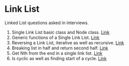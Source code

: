 # Link  List
Linked List questions asked in interviews. 

1. Single Link List basic class and Node class. [Link ](https://github.com/InterviewCodingUSA/LinkedList/tree/main/LinkedListBasicClass/LinkedListBasicClass/src)
2. Generic functions of a Single Link List. [Link](https://github.com/InterviewCodingUSA/LinkedList/tree/main/LinkListBasicFunctions/LinkListBasicFunctions/src) 
3. Reversing a Link List, iterative as well as recursive. [Link](https://github.com/InterviewCodingUSA/LinkedList/tree/main/LinkListReverseList/ReverseList/src)
4. Breaking list in half and return second half. [Link](https://github.com/InterviewCodingUSA/LinkedList/tree/main/BreakListInHalf/BreakListInHalf/src)
5. Get Nth from the end in a single link list. [Link](https://github.com/InterviewCodingUSA/LinkedList/tree/main/GetNthFromEnd/GetNthFromEnd/src)
6. Is cyclic as well as finding start of a cycle. [Link](https://github.com/InterviewCodingUSA/LinkedList/tree/main/LinkListCyclic/LinkListCyclic/src)